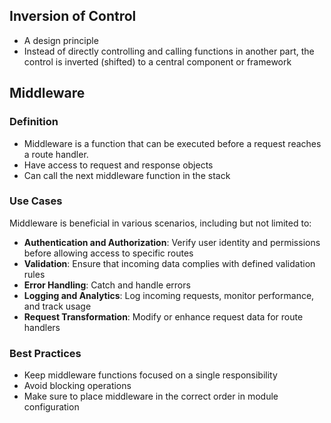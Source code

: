 ## Inversion of Control
- A design principle
- Instead of directly controlling and calling functions in another part, the control is inverted (shifted) to a central component or framework

## Middleware

### Definition
- Middleware is a function that can be executed before a request reaches a route handler.
- Have access to request and response objects
- Can call the next middleware function in the stack

### Use Cases
Middleware is beneficial in various scenarios, including but not limited to:

- **Authentication and Authorization**: Verify user identity and permissions before allowing access to specific routes
- **Validation**: Ensure that incoming data complies with defined validation rules
- **Error Handling**: Catch and handle errors
- **Logging and Analytics**: Log incoming requests, monitor performance, and track usage
- **Request Transformation**: Modify or enhance request data for route handlers

### Best Practices
- Keep middleware functions focused on a single responsibility
- Avoid blocking operations
- Make sure to place middleware in the correct order in module configuration